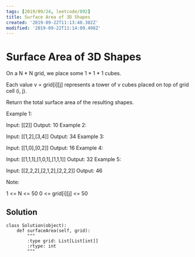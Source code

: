 ```yaml
---
tags: [2019/09/24, leetcode/892]
title: Surface Area of 3D Shapes
created: '2019-09-22T11:13:40.302Z'
modified: '2019-09-22T11:14:09.498Z'
---
```


# Surface Area of 3D Shapes

On a N * N grid, we place some 1 * 1 * 1 cubes.

Each value v = grid[i][j] represents a tower of v cubes placed on top of grid cell (i, j).

Return the total surface area of the resulting shapes.

 

Example 1:

Input: [[2]]
Output: 10
Example 2:

Input: [[1,2],[3,4]]
Output: 34
Example 3:

Input: [[1,0],[0,2]]
Output: 16
Example 4:

Input: [[1,1,1],[1,0,1],[1,1,1]]
Output: 32
Example 5:

Input: [[2,2,2],[2,1,2],[2,2,2]]
Output: 46
 

Note:

1 <= N <= 50
0 <= grid[i][j] <= 50

## Solution

```
class Solution(object):
    def surfaceArea(self, grid):
        """
        :type grid: List[List[int]]
        :rtype: int
        """
        
```
